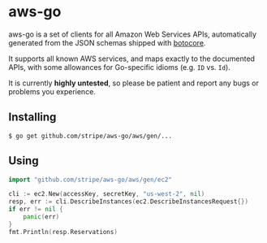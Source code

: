 # aws-go

aws-go is a set of clients for all Amazon Web Services APIs,
automatically generated from the JSON schemas shipped with
[botocore](http://github.com/boto/botocore).

It supports all known AWS services, and maps exactly to the documented
APIs, with some allowances for Go-specific idioms (e.g. `ID` vs. `Id`).

It is currently **highly untested**, so please be patient and report any
bugs or problems you experience.

## Installing

    $ go get github.com/stripe/aws-go/aws/gen/...

## Using

```go
import "github.com/stripe/aws-go/aws/gen/ec2"

cli := ec2.New(accessKey, secretKey, "us-west-2", nil)
resp, err := cli.DescribeInstances(ec2.DescribeInstancesRequest{})
if err != nil {
    panic(err)
}
fmt.Println(resp.Reservations)
```
